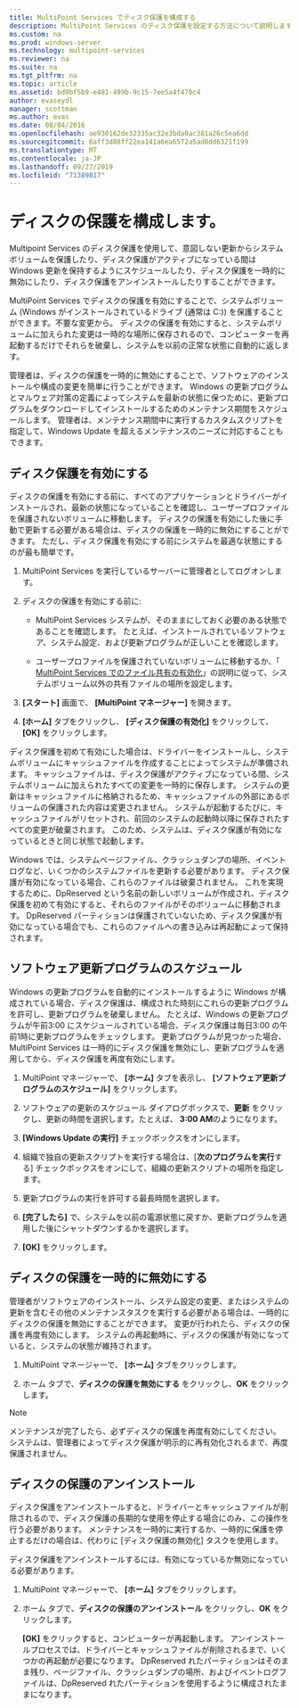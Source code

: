 ```yaml
---
title: MultiPoint Services でディスク保護を構成する
description: MultiPoint Services のディスク保護を設定する方法について説明します。
ms.custom: na
ms.prod: windows-server
ms.technology: multipoint-services
ms.reviewer: na
ms.suite: na
ms.tgt_pltfrm: na
ms.topic: article
ms.assetid: bd9bf5b9-e481-499b-9c15-7ee5a4f470c4
author: evaseydl
manager: scottman
ms.author: evas
ms.date: 08/04/2016
ms.openlocfilehash: ae930162de32335ac32e3bda0ac381a26c5ea6dd
ms.sourcegitcommit: 6aff3d88ff22ea141a6ea6572a5ad8dd6321f199
ms.translationtype: MT
ms.contentlocale: ja-JP
ms.lasthandoff: 09/27/2019
ms.locfileid: "71389817"
---
```

# <a name="configure-disk-protection"></a>ディスクの保護を構成します。
Multipoint Services のディスク保護を使用して、意図しない更新からシステムボリュームを保護したり、ディスク保護がアクティブになっている間は Windows 更新を保持するようにスケジュールしたり、ディスク保護を一時的に無効にしたり、ディスク保護をアンインストールしたりすることができます。  
  
MultiPoint Services でディスクの保護を有効にすることで、システムボリューム (Windows がインストールされているドライブ (通常は C:)) を保護することができます。不要な変更から。 ディスクの保護を有効にすると、システムボリュームに加えられた変更は一時的な場所に保存されるので、コンピューターを再起動するだけでそれらを破棄し、システムを以前の正常な状態に自動的に返します。  
  
管理者は、ディスクの保護を一時的に無効にすることで、ソフトウェアのインストールや構成の変更を簡単に行うことができます。 Windows の更新プログラムとマルウェア対策の定義によってシステムを最新の状態に保つために、更新プログラムをダウンロードしてインストールするためのメンテナンス期間をスケジュールします。 管理者は、メンテナンス期間中に実行するカスタムスクリプトを指定して、Windows Update を超えるメンテナンスのニーズに対応することもできます。  
  
## <a name="enable-disk-protection"></a>ディスク保護を有効にする  
ディスクの保護を有効にする前に、すべてのアプリケーションとドライバーがインストールされ、最新の状態になっていることを確認し、ユーザープロファイルを保護されないボリュームに移動します。 ディスクの保護を有効にした後に手動で更新する必要がある場合は、ディスクの保護を一時的に無効にすることができます。 ただし、ディスク保護を有効にする前にシステムを最適な状態にするのが最も簡単です。  
  
 
1.  MultiPoint Services を実行しているサーバーに管理者としてログオンします。  
  
2.  ディスクの保護を有効にする前に:  
  
    -   MultiPoint Services システムが、そのままにしておく必要のある状態であることを確認します。 たとえば、インストールされているソフトウェア、システム設定、および更新プログラムが正しいことを確認します。  
  
    -   ユーザープロファイルを保護されていないボリュームに移動するか、「 [MultiPoint Services でのファイル共有の有効化](Enable-file-sharing-in-MultiPoint-services.md)」の説明に従って、システムボリューム以外の共有ファイルの場所を設定します。  
  
3.  **[スタート]** 画面で、 **[MultiPoint マネージャー]** を開きます。  
  
4.  **[ホーム]** タブをクリックし、 **[ディスク保護の有効化]** をクリックして、 **[OK]** をクリックします。  
  
ディスク保護を初めて有効にした場合は、ドライバーをインストールし、システムボリュームにキャッシュファイルを作成することによってシステムが準備されます。 キャッシュファイルは、ディスク保護がアクティブになっている間、システムボリュームに加えられたすべての変更を一時的に保存します。 システムの更新はキャッシュファイルに格納されるため、キャッシュファイルの外部にあるボリュームの保護された内容は変更されません。 システムが起動するたびに、キャッシュファイルがリセットされ、前回のシステムの起動時以降に保存されたすべての変更が破棄されます。 このため、システムは、ディスク保護が有効になっているときと同じ状態で起動します。  
  
Windows では、システムページファイル、クラッシュダンプの場所、イベントログなど、いくつかのシステムファイルを更新する必要があります。 ディスク保護が有効になっている場合、これらのファイルは破棄されません。 これを実現するために、DpReserved という名前の新しいボリュームが作成され、ディスク保護を初めて有効にすると、それらのファイルがそのボリュームに移動されます。 DpReserved パーティションは保護されていないため、ディスク保護が有効になっている場合でも、これらのファイルへの書き込みは再起動によって保持されます。  
  
## <a name="schedule-software-updates"></a>ソフトウェア更新プログラムのスケジュール  
Windows の更新プログラムを自動的にインストールするように Windows が構成されている場合、ディスク保護は、構成された時刻にこれらの更新プログラムを許可し、更新プログラムを破棄しません。 たとえば、Windows の更新プログラムが午前3:00 にスケジュールされている場合、ディスク保護は毎日3:00 の午前1時に更新プログラムをチェックします。 更新プログラムが見つかった場合、MultiPoint Services は一時的にディスク保護を無効にし、更新プログラムを適用してから、ディスク保護を再度有効にします。  
   
1.  MultiPoint マネージャーで、 **[ホーム]** タブを表示し、 **[ソフトウェア更新プログラムのスケジュール]** をクリックします。  
  
2.  ソフトウェアの更新のスケジュール ダイアログボックスで、**更新** をクリックし、更新の時間を選択します。たとえば、 **3:00 AM**のようになります。  
  
3.  **[Windows Update の実行]** チェックボックスをオンにします。  
  
4.  組織で独自の更新スクリプトを実行する場合は、[**次のプログラムを実行**する] チェックボックスをオンにして、組織の更新スクリプトの場所を指定します。  
  
5.  更新プログラムの実行を許可する最長時間を選択します。  
  
6.  **[完了したら]** で、システムを以前の電源状態に戻すか、更新プログラムを適用した後にシャットダウンするかを選択します。  
  
7.  **[OK]** をクリックします。  
  
## <a name="temporarily-disable-disk-protection"></a>ディスクの保護を一時的に無効にする  
管理者がソフトウェアのインストール、システム設定の変更、またはシステムの更新を含むその他のメンテナンスタスクを実行する必要がある場合は、一時的にディスクの保護を無効にすることができます。 変更が行われたら、ディスクの保護を再度有効にします。 システムの再起動時に、ディスクの保護が有効になっていると、システムの状態が維持されます。  
    
1.  MultiPoint マネージャーで、 **[ホーム]** タブをクリックします。  
  
2.  ホーム タブで、**ディスクの保護を無効にする** をクリックし、**OK** をクリックします。  
  
> [!NOTE]  
> メンテナンスが完了したら、必ずディスクの保護を再度有効にしてください。 システムは、管理者によってディスク保護が明示的に再有効化されるまで、再度保護されません。  
  
## <a name="uninstall-disk-protection"></a>ディスクの保護のアンインストール  
ディスク保護をアンインストールすると、ドライバーとキャッシュファイルが削除されるので、ディスク保護の長期的な使用を停止する場合にのみ、この操作を行う必要があります。 メンテナンスを一時的に実行するか、一時的に保護を停止するだけの場合は、代わりに [ディスク保護の無効化] タスクを使用します。  
  
ディスク保護をアンインストールするには、有効になっているか無効になっている必要があります。  
   
1.  MultiPoint マネージャーで、 **[ホーム]** タブをクリックします。  
  
2.  ホーム タブで、**ディスクの保護のアンインストール** をクリックし、**OK** をクリックします。  
  
    **[OK]** をクリックすると、コンピューターが再起動します。 アンインストールプロセスでは、ドライバーとキャッシュファイルが削除されるまで、いくつかの再起動が必要になります。 DpReserved れたパーティションはそのまま残り、ページファイル、クラッシュダンプの場所、およびイベントログファイルは、DpReserved れたパーティションを使用するように構成されたままになります。